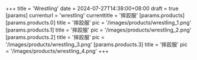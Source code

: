 +++
title = 'Wrestling'
date = 2024-07-27T14:38:00+08:00
draft = true
[params]
  currenturl = 'wrestling'
  currenttitle = '摔跤服'
  [params.products]
    [params.products.0]
      title = '摔跤服'
      pic = '/images/products/wrestling_1.png'
    [params.products.1]
      title = '摔跤服'
      pic = '/images/products/wrestling_2.png'
    [params.products.2]
      title = '摔跤服'
      pic = '/images/products/wrestling_3.png'
    [params.products.3]
      title = '摔跤服'
      pic = '/images/products/wrestling_4.png'
+++

